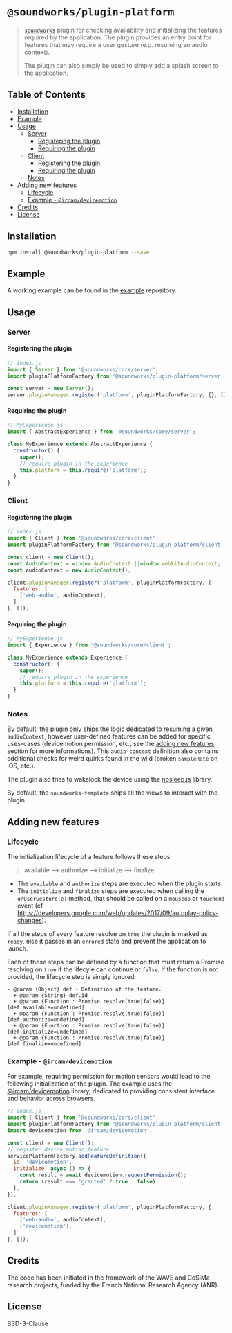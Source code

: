 # `@soundworks/plugin-platform`

> [`soundworks`](https://github.com/collective-soundworks/soundworks) plugin for checking availability and initializing the features required by the application. The plugin provides an entry point for features that may require a user gesture (e.g. resuming an audio context).
>
> The plugin can also simply be used to simply add a splash screen to the application.

## Table of Contents

<!-- toc -->

- [Installation](#installation)
- [Example](#example)
- [Usage](#usage)
  * [Server](#server)
    + [Registering the plugin](#registering-the-plugin)
    + [Requiring the plugin](#requiring-the-plugin)
  * [Client](#client)
    + [Registering the plugin](#registering-the-plugin-1)
    + [Requiring the plugin](#requiring-the-plugin-1)
  * [Notes](#notes)
- [Adding new features](#adding-new-features)
  * [Lifecycle](#lifecycle)
  * [Example - `@ircam/devicemotion`](#example---ircamdevicemotion)
- [Credits](#credits)
- [License](#license)

<!-- tocstop -->

## Installation

```sh
npm install @soundworks/plugin-platform --save
```

## Example

A working example can be found in the [example](https://github.com/collective-soundworks/soundworks-examples) repository.

## Usage

### Server

#### Registering the plugin

```js
// index.js
import { Server } from '@soundworks/core/server';
import pluginPlatformFactory from '@soundworks/plugin-platform/server';

const server = new Server();
server.pluginManager.register('platform', pluginPlatformFactory, {}, []);
```

#### Requiring the plugin

```js
// MyExperience.js
import { AbstractExperience } from '@soundworks/core/server';

class MyExperience extends AbstractExperience {
  constructor() {
    super();
    // require plugin in the experience
    this.platform = this.require('platform');
  }
}
```

### Client

#### Registering the plugin

```js
// index.js
import { Client } from '@soundworks/core/client';
import pluginPlatformFactory from '@soundworks/plugin-platform/client';

const client = new Client();
const AudioContext = window.AudioContext ||window.webkitAudioContext;
const audioContext = new AudioContext();

client.pluginManager.register('platform', pluginPlatformFactory, {
  features: [
    ['web-audio', audioContext],
  ]
}, []);
```

#### Requiring the plugin

```js
// MyExperience.js
import { Experience } from '@soundworks/core/client';

class MyExperience extends Experience {
  constructor() {
    super();
    // require plugin in the experience
    this.platform = this.require('platform');
  }
}
```

### Notes

By default, the plugin only ships the logic dedicated to resuming a given `audioContext`, however user-defined features can be added for specific uses-cases (devicemotion permission, etc., see the [adding new features](#adding-new-features) section for more informations). This `audio-context` definition also contains additional checks for weird quirks found in the wild (broken `sampleRate` on iOS, etc.).

The plugin also tries to wakelock the device using the [nosleep.js](https://github.com/richtr/NoSleep.js/) library.

By default, the `soundworks-template` ships all the views to interact with the plugin.

## Adding new features

### Lifecycle

The initialization lifecycle of a feature follows these steps:

> available --> authorize --> initialize --> finalize

- The `available` and `authorize` steps are executed when the plugin starts.
- The `initialize` and `finalize` steps are executed when calling the `onUserGesture(e)` method, that should be called on a `mouseup` or `touchend` event (cf. https://developers.google.com/web/updates/2017/09/autoplay-policy-changes).

If all the steps of every feature resolve on `true` the plugin is marked as `ready`, else it passes in an `errored` state and prevent the application to launch.

Each of these steps can be defined by a function that must return a Promise resolving on `true` if the lifecyle can continue or `false`. If the function is not provided, the lifecycle step is simply ignored:

```
- @param {Object} def - Definition of the feature.
  + @param {String} def.id
  + @param {Function : Promise.resolve(true|false)} [def.available=undefined]
  + @param {Function : Promise.resolve(true|false)} [def.authorize=undefined]
  + @param {Function : Promise.resolve(true|false)} [def.initialize=undefined]
  + @param {Function : Promise.resolve(true|false)} [def.finalize=undefined]
```

### Example - `@ircam/devicemotion`

For example, requiring permission for motion sensors would lead to the following initialization of the plugin. The example uses the [@ircam/devicemotion](https://github.com/ircam-jstools/devicemotion) library, dedicated to providing consistent interface and behavior across browsers.

```js
// index.js
import { Client } from '@soundworks/core/client';
import pluginPlatformFactory from '@soundworks/plugin-platform/client';
import devicemotion from '@ircam/devicemotion';

const client = new Client();
// register device motion feature
servicePlatformFactory.addFeatureDefinition({
  id: 'devicemotion',
  initialize: async () => {
    const result = await devicemotion.requestPermission();
    return (result === 'granted' ? true : false);
  },
});

client.pluginManager.register('platform', pluginPlatformFactory, {
  features: [
    ['web-audio', audioContext],
    ['devicemotion'],
  ]
}, []);
```

## Credits

The code has been initiated in the framework of the WAVE and CoSiMa research projects, funded by the French National Research Agency (ANR).

## License

BSD-3-Clause
